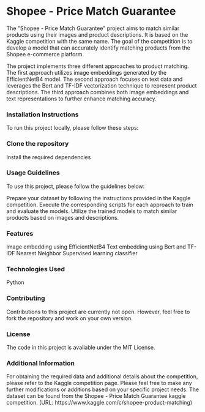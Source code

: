 # Shopee - Price Match Guarantee
The "Shopee - Price Match Guarantee" project aims to match similar products using their images and product descriptions. It is based on the Kaggle competition with the same name. The goal of the competition is to develop a model that can accurately identify matching products from the Shopee e-commerce platform.

The project implements three different approaches to product matching. The first approach utilizes image embeddings generated by the EfficientNetB4 model. The second approach focuses on text data and leverages the Bert and TF-IDF vectorization technique to represent product descriptions. The third approach combines both image embeddings and text representations to further enhance matching accuracy.

<h3>Installation Instructions</h3>
To run this project locally, please follow these steps:

<h3>Clone the repository</h3>
Install the required dependencies

<h3>Usage Guidelines</h3>
To use this project, please follow the guidelines below:

Prepare your dataset by following the instructions provided in the Kaggle competition.
Execute the corresponding scripts for each approach to train and evaluate the models.
Utilize the trained models to match similar products based on images and descriptions.

<h3>Features</h3>
Image embedding using EfficientNetB4
Text embedding using Bert and TF-IDF
Nearest Neighbor Supervised learning classifier

<h3>Technologies Used</h3>
Python

<h3>Contributing</h3>
Contributions to this project are currently not open. However, feel free to fork the repository and work on your own version.

<h3>License</h3>
The code in this project is available under the MIT License.

<h3>Additional Information</h3>
For obtaining the required data and additional details about the competition, please refer to the Kaggle competition page.
Please feel free to make any further modifications or additions based on your specific project needs.
The dataset can be found from the Shopee - Price Match Guarantee kaggle competition.
(URL: https://www.kaggle.com/c/shopee-product-matching)
